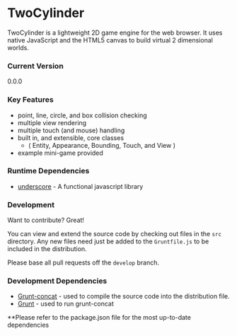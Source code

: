 # TwoCylinder

TwoCylinder is a lightweight 2D game engine for the web browser. It uses native JavaScript and the HTML5 canvas to build virtual 2 dimensional worlds.

### Current Version
0.0.0

### Key Features

  - point, line, circle, and box collision checking
  - multiple view rendering
  - multiple touch (and mouse) handling
  - built in, and extensible, core classes
      - ( Entity, Appearance, Bounding, Touch, and View )
  - example mini-game provided

### Runtime Dependencies

* [underscore] - A functional javascript library

### Development

Want to contribute? Great!

You can view and extend the source code by checking out files in the `src` directory. Any new files need just be added to the `Gruntfile.js` to be included in the distribution.

Please base all pull requests off the `develop` branch.

### Development Dependencies

* [Grunt-concat] - used to compile the source code into the distribution file.
* [Grunt] - used to run grunt-concat


**Please refer to the package.json file for the most up-to-date dependencies

   [underscore]: <http://underscorejs.org/>
   [grunt]: <http://gruntjs.com>
   [grunt-concat]: <https://github.com/gruntjs/grunt-contrib-concat>
